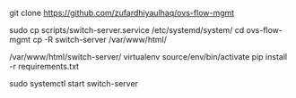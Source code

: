 git clone https://github.com/zufardhiyaulhaq/ovs-flow-mgmt

sudo cp scripts/switch-server.service /etc/systemd/system/
cd ovs-flow-mgmt
cp -R switch-server /var/www/html/

/var/www/html/switch-server/
virtualenv
source/env/bin/activate
pip install -r requirements.txt

sudo systemctl start switch-server

